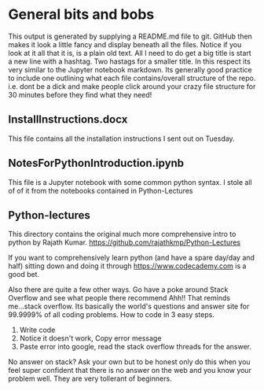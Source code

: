 
# General bits and bobs 

 This output is generated by supplying a README.md file to git. GitHub then makes it look a little fancy and display beneath all the files. Notice if you look at it all that it is, is a plain old text. All I need to do get a big title is start a new line with a hashtag. Two hastags for a smaller title. In this respect its very similar to the Jupyter notebook markdown.
 Its generally good practice to include one outlining what each file contains/overall structure of the repo. i.e. dont be a dick and make people click around your crazy file structure for 30 minutes before they find what they need! 


## InstallInstructions.docx

This file contains all the installation instructions I sent out on Tuesday.

## NotesForPythonIntroduction.ipynb

This file is a Jupyter notebook with some common python syntax. I stole all of of it from the notebooks contained in Python-Lectures

## Python-lectures

This directory contains the original much more comprehensive intro to python by Rajath Kumar. https://github.com/rajathkmp/Python-Lectures   

If you want to comprehensively learn python (and have a spare day/day and half) sitting down and doing it through https://www.codecademy.com is a good bet.

Also there are quite a few other ways. Go have a poke around Stack Overflow and see what people there recommend
Ahh!! That reminds me...stack overflow. Its basically the world's questions and answer site for 99.9999% of all coding problems. How to code in 3 easy steps.

1. Write code
2. Notice it doesn't work, Copy error message
3. Paste error into google, read the stack overflow threads for the answer.

No answer on stack? Ask your own but to be honest only do this when you feel super confident that there is no answer on the web and you know your problem well. They are very tollerant of beginners.



